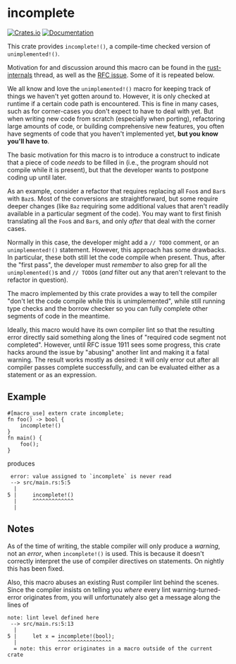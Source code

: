 # incomplete

[![Crates.io](https://img.shields.io/crates/v/incomplete.svg)](https://crates.io/crates/incomplete)
[![Documentation](https://docs.rs/incomplete/badge.svg)](https://docs.rs/incomplete/)

This crate provides `incomplete!()`, a compile-time checked version of `unimplemented!()`.

Motivation for and discussion around this macro can be found in the
[rust-internals](https://internals.rust-lang.org/t/compile-time-checked-version-of-unimplemented/4837)
thread, as well as the [RFC issue](https://github.com/rust-lang/rfcs/issues/1911). Some of it
is repeated below.

We all know and love the `unimplemented!()` macro for keeping track of things we haven't yet
gotten around to. However, it is only checked at runtime if a certain code path is encountered.
This is fine in many cases, such as for corner-cases you don't expect to have to deal with yet.
But when writing new code from scratch (especially when porting), refactoring large amounts of
code, or building comprehensive new features, you often have segments of code that you haven't
implemented yet, **but you know you'll have to**.

The basic motivation for this macro is to introduce a construct to indicate that a piece of
code *needs* to be filled in (i.e., the program should not compile while it is present), but
that the developer wants to postpone coding up until later.

As an example, consider a refactor that requires replacing all `Foo`s and `Bar`s with `Baz`s.
Most of the conversions are straightforward, but some require deeper changes (like `Baz`
requiring some additional values that aren't readily available in a particular segment of the
code). You may want to first finish translating all the `Foo`s and `Bar`s, and only *after*
that deal with the corner cases.

Normally in this case, the developer might add a `// TODO` comment, or an `unimplemented!()`
statement. However, this approach has some drawbacks. In particular, these both still let the
code compile when present. Thus, after the "first pass", the developer must *remember* to also
grep for all the `unimplemented()`s and `// TODO`s (*and* filter out any that aren't relevant
to the refactor in question).

The macro implemented by this crate provides a way to tell the compiler "don't let the code
compile while this is unimplemented", while still running type checks and the borrow checker so
you can fully complete other segments of code in the meantime.

Ideally, this macro would have its own compiler lint so that the resulting error directly said
something along the lines of "required code segment not completed". However, until RFC issue
1911 sees some progress, this crate hacks around the issue by "abusing" another lint and making
it a fatal warning. The result works mostly as desired: it will only error out after all
compiler passes complete successfully, and can be evaluated either as a statement or as an
expression.

## Example

```rust,ignore
#[macro_use] extern crate incomplete;
fn foo() -> bool {
    incomplete!()
}
fn main() {
    foo();
}
```

produces

```text
 error: value assigned to `incomplete` is never read
 --> src/main.rs:5:5
  |
5 |     incomplete!()
  |     ^^^^^^^^^^^^^
  |
```

## Notes

As of the time of writing, the stable compiler will only produce a *warning*, not an *error*,
when `incomplete!()` is used. This is because it doesn't correctly interpret the use of
compiler directives on statements. On nightly this has been fixed.

Also, this macro abuses an existing Rust compiler lint behind the scenes. Since the compiler
insists on telling you *where* every lint warning-turned-error originates from, you will
unfortunately also get a message along the lines of

```text
note: lint level defined here
 --> src/main.rs:5:13
  |
5 |     let x = incomplete!(bool);
  |             ^^^^^^^^^^^^^^^^^
  = note: this error originates in a macro outside of the current crate
```
